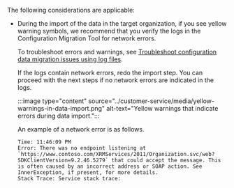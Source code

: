 The following considerations are applicable:

- During the import of the data in the target organization, if you see yellow warning symbols, we recommend that you verify the logs in the Configuration Migration Tool for network errors.
    
    To troubleshoot errors and warnings, see [Troubleshoot configuration data migration issues using log files](/power-platform/admin/manage-configuration-data#troubleshoot-configuration-data-migration-issues-using-log-files).

    If the logs contain network errors, redo the import step. You can proceed with the next steps if no network errors are indicated in the logs.

    :::image type="content" source="../customer-service/media/yellow-warnings-in-data-import.png" alt-text="Yellow warnings that indicate errors during data import.":::

    An example of a network error is as follows.
    ```
    Time: 11:46:09 PM
    Error: There was no endpoint listening at `https://www.contoso.com/XRMServices/2011/Organization.svc/web?SDKClientVersion=9.2.46.5279` that could accept the message. This is often caused by an incorrect address or SOAP action. See InnerException, if present, for more details.
    Stack Trace: Service stack trace:
    ```
